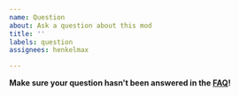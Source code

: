 ```yaml
---
name: Question
about: Ask a question about this mod
title: ''
labels: question
assignees: henkelmax

---
```


**Make sure your question hasn't been answered in the [FAQ](https://modrepo.de/minecraft/modenforcer/faq)!**
